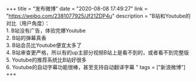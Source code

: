 +++
title = "发布微博"
date = "2020-08-08 17:49:27"
link = "https://weibo.com/2381077925/Jf21ZDP4u"
description = "B站和Youtube的对比（用户角度）：<br>1. B站没有广告，体验完爆Youtube<br>2. B站的弹幕真香<br>3. B站会员比Youtube便宜太多了<br>4. B站审查更严格，所以有的up主部分视频B站上是看不到的，或者看不到完整版<br>5. Youtube的推荐系统比B站好很多<br>6. Youtube的自动字幕功能很棒，甚至支持自动翻译字幕 "
tags = ["新浪微博"]
+++
